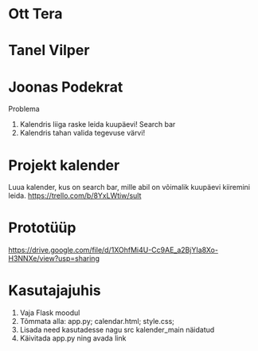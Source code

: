 # Ott Tera
# Tanel Vilper
# Joonas Podekrat
Problema
1. Kalendris liiga raske leida kuupäevi! Search bar
2. Kalendris tahan valida tegevuse värvi!
# Projekt kalender
Luua kalender, kus on search bar, mille abil on võimalik kuupäevi kiiremini leida.
https://trello.com/b/8YxLWtiw/sult
# Prototüüp 
https://drive.google.com/file/d/1XOhfMi4U-Cc9AE_a2BjYIa8Xo-H3NNXe/view?usp=sharing
# Kasutajajuhis
1. Vaja Flask moodul
2. Tõmmata alla: app.py; calendar.html; style.css;
3. Lisada need kasutadesse nagu src kalender_main näidatud
4. Käivitada app.py ning avada link
